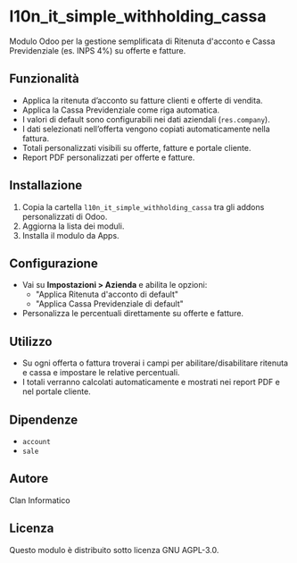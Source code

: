 # l10n_it_simple_withholding_cassa

Modulo Odoo per la gestione semplificata di Ritenuta d'acconto e Cassa Previdenziale (es. INPS 4%) su offerte e fatture.

## Funzionalità

- Applica la ritenuta d’acconto su fatture clienti e offerte di vendita.
- Applica la Cassa Previdenziale come riga automatica.
- I valori di default sono configurabili nei dati aziendali (`res.company`).
- I dati selezionati nell’offerta vengono copiati automaticamente nella fattura.
- Totali personalizzati visibili su offerte, fatture e portale cliente.
- Report PDF personalizzati per offerte e fatture.

## Installazione

1. Copia la cartella `l10n_it_simple_withholding_cassa` tra gli addons personalizzati di Odoo.
2. Aggiorna la lista dei moduli.
3. Installa il modulo da Apps.

## Configurazione

- Vai su **Impostazioni > Azienda** e abilita le opzioni:
  - "Applica Ritenuta d'acconto di default"
  - "Applica Cassa Previdenziale di default"
- Personalizza le percentuali direttamente su offerte e fatture.

## Utilizzo

- Su ogni offerta o fattura troverai i campi per abilitare/disabilitare ritenuta e cassa e impostare le relative percentuali.
- I totali verranno calcolati automaticamente e mostrati nei report PDF e nel portale cliente.

## Dipendenze

- `account`
- `sale`

## Autore

Clan Informatico

## Licenza

Questo modulo è distribuito sotto licenza GNU AGPL-3.0.